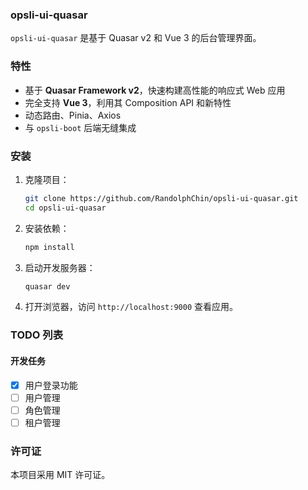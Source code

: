 ### opsli-ui-quasar
`opsli-ui-quasar` 是基于 Quasar v2 和 Vue 3 的后台管理界面。
### 特性

- 基于 **Quasar Framework v2**，快速构建高性能的响应式 Web 应用
- 完全支持 **Vue 3**，利用其 Composition API 和新特性
- 动态路由、Pinia、Axios
- 与 `opsli-boot` 后端无缝集成

### 安装
1. 克隆项目：
   ```bash
   git clone https://github.com/RandolphChin/opsli-ui-quasar.git
   cd opsli-ui-quasar
   ```
2. 安装依赖：
   ```bash
   npm install
   ```
3. 启动开发服务器：
   ```bash
   quasar dev
   ```
4. 打开浏览器，访问 `http://localhost:9000` 查看应用。
### TODO 列表

#### 开发任务
- [x] 用户登录功能
- [ ] 用户管理
- [ ] 角色管理
- [ ] 租户管理

### 许可证

本项目采用 MIT 许可证。
